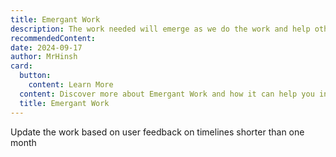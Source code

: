 ```yaml
---
title: Emergant Work
description: The work needed will emerge as we do the work and help others do it
recommendedContent:
date: 2024-09-17
author: MrHinsh
card:
  button:
    content: Learn More
  content: Discover more about Emergant Work and how it can help you in your Agile journey!
  title: Emergant Work
---
```


Update the work based on user feedback on timelines shorter than one month
